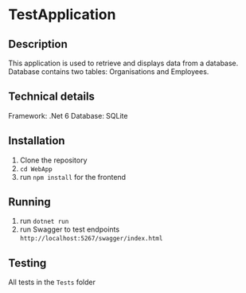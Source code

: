 # TestApplication

## Description

This application is used to retrieve and displays data from a database. Database contains two tables: Organisations and Employees.

## Technical details

Framework: .Net 6
Database: SQLite
 
## Installation

1. Clone the repository
2. `cd WebApp`
3. run `npm install` for the frontend

## Running

1. run `dotnet run`
2. run Swagger to test endpoints  `http://localhost:5267/swagger/index.html`

## Testing

All tests in the `Tests` folder

